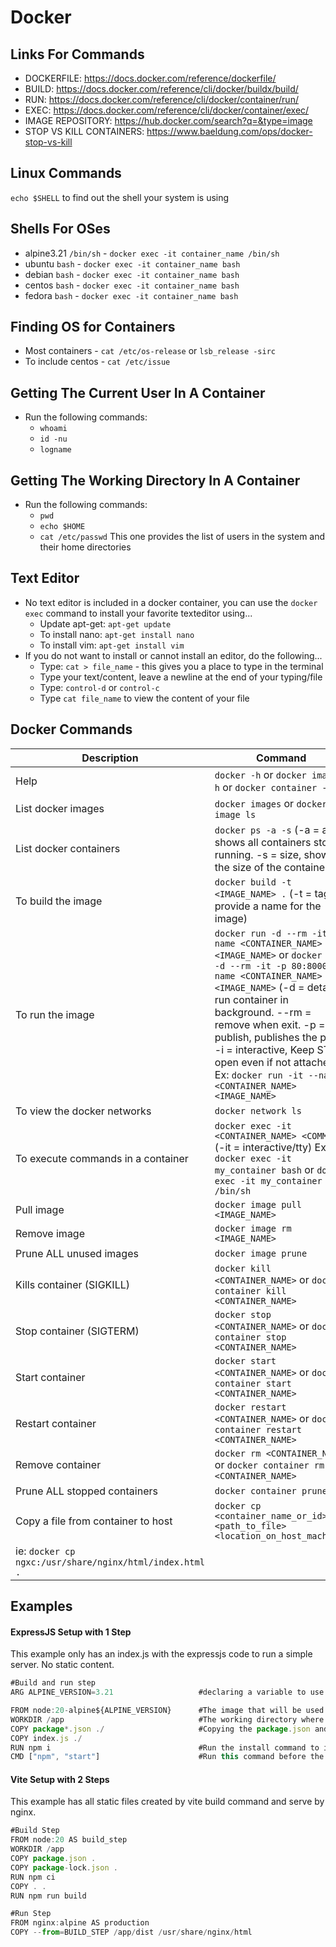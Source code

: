 # Docker

## Links For Commands
- DOCKERFILE: https://docs.docker.com/reference/dockerfile/
- BUILD: https://docs.docker.com/reference/cli/docker/buildx/build/
- RUN: https://docs.docker.com/reference/cli/docker/container/run/
- EXEC: https://docs.docker.com/reference/cli/docker/container/exec/
- IMAGE REPOSITORY: https://hub.docker.com/search?q=&type=image
- STOP VS KILL CONTAINERS: https://www.baeldung.com/ops/docker-stop-vs-kill

## Linux Commands
`echo $SHELL` to find out the shell your system is using

## Shells For OSes
+ alpine3.21  `/bin/sh` - `docker exec -it container_name /bin/sh`
+ ubuntu `bash` - `docker exec -it container_name bash`
+ debian `bash` - `docker exec -it container_name bash`
+ centos `bash` - `docker exec -it container_name bash`
+ fedora `bash` - `docker exec -it container_name bash`

## Finding OS for Containers
+ Most containers - `cat /etc/os-release` or `lsb_release -sirc`
+ To include centos - `cat /etc/issue`

## Getting The Current User In A Container
+ Run the following commands:
  + `whoami`
  + `id -nu`
  + `logname`

## Getting The Working Directory In A Container
+ Run the following commands:
  + `pwd`
  + `echo $HOME`
  + `cat /etc/passwd` This one provides the list of users in the system and their home directories

## Text Editor
+ No text editor is included in a docker container, you can use the `docker exec` command to install your favorite texteditor using...
  + Update apt-get: `apt-get update`
  + To install nano: `apt-get install nano`
  + To install vim: `apt-get install vim`
+ If you do not want to install or cannot install an editor, do the following...
  + Type: `cat > file_name` - this gives you a place to type in the terminal
  + Type your text/content, leave a newline at the end of your typing/file
  + Type: `control-d` or `control-c`
  + Type `cat file_name` to view the content of your file

## Docker Commands

| Description                           | Command                                                                              |
|---------------------------------------|--------------------------------------------------------------------------------------|
| Help                                  | `docker -h` or `docker image -h` or `docker container -h`                            |
| List docker images                    | `docker images` or `docker image ls`                                                 |
| List docker containers                | `docker ps -a -s` (-a = all, shows all containers stop or running. -s = size, shows the size of the container |
| To build the image                    | `docker build -t <IMAGE_NAME> .`  (-t = tag, to provide a name for the image)        |
| To run the image                      | `docker run -d --rm -it --name <CONTAINER_NAME> <IMAGE_NAME>` or `docker run -d --rm -it -p 80:8000 --name <CONTAINER_NAME> <IMAGE_NAME>`  (-d = detach, run container in background. --rm = remove when exit. -p = publish, publishes the ports. -i = interactive, Keep STDIN open even if not attached.   Ex: `docker run -it --name <CONTAINER_NAME> <IMAGE_NAME>`                       |
| To view the docker networks           | `docker network ls`                                                                  | 
| To execute commands in a container    | `docker exec -it <CONTAINER_NAME> <COMMAND>` (-it = interactive/tty)  Ex: `docker exec -it my_container bash` or `docker exec -it my_container /bin/sh` |
| Pull image                            | `docker image pull <IMAGE_NAME>`                                                     |
| Remove image                          | `docker image rm <IMAGE_NAME>`                                                       |
| Prune ALL unused images               | `docker image prune`                                                                 |
| Kills container  (SIGKILL)            | `docker kill <CONTAINER_NAME>` or `docker container kill <CONTAINER_NAME>`           |
| Stop container   (SIGTERM)            | `docker stop <CONTAINER_NAME>` or `docker container stop <CONTAINER_NAME>`           |
| Start container                       | `docker start <CONTAINER_NAME>` or `docker container start <CONTAINER_NAME>`         |
| Restart container                     | `docker restart <CONTAINER_NAME>` or `docker container restart <CONTAINER_NAME>`     |
| Remove container                      | `docker rm <CONTAINER_NAME>` or `docker container rm <CONTAINER_NAME>`               |
| Prune ALL stopped containers          | `docker container prune`                                                             |
| Copy a file from container to host    | `docker cp <container_name_or_id>:<path_to_file> <location_on_host_machine>`                                                                                                     
                                           ie: `docker cp ngxc:/usr/share/nginx/html/index.html .`                             |

## Examples
#### ExpressJS Setup with 1 Step
This example only has an index.js with the expressjs code to run a simple server.  No static content.

```javascript
#Build and run step
ARG ALPINE_VERSION=3.21                   #declaring a variable to use later

FROM node:20-alpine${ALPINE_VERSION}      #The image that will be used with the version stored in the variable above
WORKDIR /app                              #The working directory where all your content is saved/copied
COPY package*.json ./                     #Copying the package.json and also the index.js.  There is a .dockerignore that ommits the other files.
COPY index.js ./
RUN npm i                                 #Run the install command to install all dependencies of the package.json
CMD ["npm", "start"]                      #Run this command before the container runs
```
#### Vite Setup with 2 Steps
This example has all static files created by vite build command and serve by nginx.

```javascript
#Build Step
FROM node:20 AS build_step
WORKDIR /app
COPY package.json .
COPY package-lock.json .
RUN npm ci
COPY . .
RUN npm run build

#Run Step
FROM nginx:alpine AS production
COPY --from=BUILD_STEP /app/dist /usr/share/nginx/html
```
